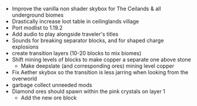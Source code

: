 - Improve the vanilla non shader skybox for The Ceilands & all underground biomes
- Drastically increase loot table in ceilinglands village
- Port modlist to 1.19.2
- Add audio to play alongside traveler's titles
- Sounds for breaking separator blocks, and for shaped charge explosions
- create transition layers (10-20 blocks to mix biomes)
- Shift mining levels of blocks to make copper a separate one above stone
    - Make deepslate (and corresponding ores) mining level copper 
- Fix Aether skybox so the transition is less jarring when looking from the overworld
- garbage collect unneeded mods
- Diamond ores should spawn within the pink crystals on layer 1
    - Add the new ore block
